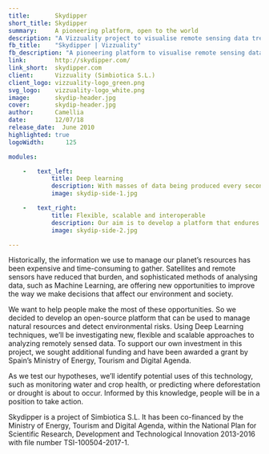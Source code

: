 ```yaml
---
title:       Skydipper
short_title: Skydipper
summary:     A pioneering platform, open to the world
description: "A Vizzuality project to visualise remote sensing data treated by deep learning methods"
fb_title:    "Skydipper | Vizzuality"
fb_description: "A pioneering platform to visualise remote sensing data for natural resource management"
link:        http://skydipper.com/
link_short:  skydipper.com
client:      Vizzuality (Simbiotica S.L.) 
client_logo: vizzuality-logo_green.png
svg_logo:    vizzuality-logo_white.png 
image:       skydip-header.jpg
cover:       skydip-header.jpg
author:      Camellia
date:        12/07/18
release_date:  June 2010           
highlighted: true
logoWidth:      125

modules:

    -   text_left:          
            title: Deep learning
            description: With masses of data being produced every second of the day, a new approach to processing data is needed. We’ll be exploring how Deep Learning techniques can reduce the time between data collection and insights, so people have access to useful, timely data when they need it most. Deep Learning is part of the Machine Learning family, where a computer can be trained to classify characteristics within an image. 
            image: skydip-side-1.jpg

    -   text_right:
            title: Flexible, scalable and interoperable
            description: Our aim is to develop a platform that endures and evolves with the needs of the communities who use remotely sensed data for environmental decision-making. We’ll achieve this by selecting technology and open source software that can be adapted, updated and maintained. 
            image: skydip-side-2.jpg

---
```

Historically, the information we use to manage our planet’s resources has been expensive and time-consuming to gather. Satellites and remote sensors have reduced that burden, and sophisticated methods of analysing data, such as Machine Learning, are offering new opportunities to improve the way we make decisions that affect our environment and society. 

We want to help people make the most of these opportunities. So we decided to develop an open-source platform that can be used to manage natural resources and detect environmental risks. Using Deep Learning techniques, we’ll be investigating new, flexible and scalable approaches to analyzing  remotely sensed data. To support our own investment in this project, we sought additional funding and have been awarded a grant by Spain’s Ministry of Energy, Tourism and Digital Agenda.

As we test our hypotheses, we’ll identify potential uses of this technology, such as monitoring water and crop health, or predicting where deforestation or drought is about to occur. Informed by this knowledge, people will be in a position to take action. 

Skydipper is a project of Simbiotica S.L. It has been co-financed by the Ministry of Energy, Tourism and Digital Agenda, within the National Plan for Scientific Research, Development and Technological Innovation 2013-2016 with file number TSI-100504-2017-1.
